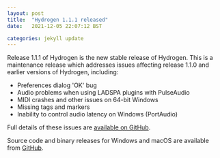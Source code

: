 ```yaml
---
layout: post
title:  "Hydrogen 1.1.1 released"
date:   2021-12-05 22:07:12 BST

categories: jekyll update
---
```


Release 1.1.1 of Hydrogen is the new stable release of Hydrogen. This is a maintenance release which addresses issues affecting release 1.1.0 and earlier versions of Hydrogen, including:

  - Preferences dialog 'OK' bug
  - Audio problems when using LADSPA plugins with PulseAudio
  - MIDI crashes and other issues on 64-bit Windows
  - Missing tags and markers
  - Inability to control audio latency on Windows (PortAudio)

Full details of these issues are [available on GitHub](https://github.com/hydrogen-music/hydrogen/milestone/8?closed=1).

Source code and binary releases for Windows and macOS are available from [GitHub](https://github.com/hydrogen-music/hydrogen/releases/tag/1.1.1). 
